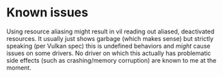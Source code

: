 # Known issues

Using resource aliasing might result in vil reading out aliased, deactivated
resources. It usually just shows garbage (which makes sense) but strictly
speaking (per Vulkan spec) this is undefined behaviors and *might*
cause issues on some drivers. No driver on which this actually has problematic
side effects (such as crashing/memory corruption) are known to me at the moment.
